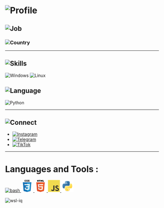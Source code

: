 # ![Profile](https://img.shields.io/badge/Name-Mohammed_AL--Baqer-blue?style=for-the-badge&logo=github&logoColor=white)

## ![Job](https://img.shields.io/badge/Job-Software_Developer_&_Cybersecurity_Specialist-lightgrey?style=for-the-badge&logo=code&logoColor=black)

### ![Country](https://img.shields.io/badge/Country-Iraq-green?style=for-the-badge&logo=flag-for-iraq&logoColor=white)

---

## ![Skills](https://img.shields.io/badge/Development%20For-Windows_&_Linux-important?style=for-the-badge&logo=windows&logoColor=white)
![Windows](https://img.shields.io/badge/Windows-0078D6?style=for-the-badge&logo=windows&logoColor=white)
![Linux](https://img.shields.io/badge/Linux-FCC624?style=for-the-badge&logo=linux&logoColor=black)

## ![Language](https://img.shields.io/badge/Programming_Language-Python-3776AB?style=for-the-badge&logo=python&logoColor=white)
![Python](https://img.shields.io/badge/Python-FFD43B?style=for-the-badge&logo=python&logoColor=blue)

---

## ![Connect](https://img.shields.io/badge/Connect_with_me-0056D2?style=for-the-badge&logo=links&logoColor=white)

- [![Instagram](https://img.shields.io/badge/Instagram-E4405F?logo=instagram&logoColor=white)](https://www.instagram.com/wsl.iq)
- [![Telegram](https://img.shields.io/badge/Telegram-2CA5E0?logo=telegram&logoColor=white)](https://t.me/wsl-iq)
- [![TikTok](https://img.shields.io/badge/TikTok-black?logo=tiktok&logoColor=white)](https://www.tiktok.com/@wsl.iq)

---
<h1 align="left">Languages and Tools :</h1>
<p align="left"> <a href="https://www.gnu.org/software/bash/" target="_blank" rel="noreferrer"> <img src="https://www.vectorlogo.zone/logos/gnu_bash/gnu_bash-icon.svg" alt="bash" width="40" height="40"/> </a> <a href="https://www.w3schools.com/css/" target="_blank" rel="noreferrer"> <img src="https://raw.githubusercontent.com/devicons/devicon/master/icons/css3/css3-original-wordmark.svg" alt="css3" width="40" height="40"/> </a> <a href="https://www.w3.org/html/" target="_blank" rel="noreferrer"> <img src="https://raw.githubusercontent.com/devicons/devicon/master/icons/html5/html5-original-wordmark.svg" alt="html5" width="40" height="40"/> </a> <a href="https://developer.mozilla.org/en-US/docs/Web/JavaScript" target="_blank" rel="noreferrer"> <img src="https://raw.githubusercontent.com/devicons/devicon/master/icons/javascript/javascript-original.svg" alt="javascript" width="40" height="40"/> </a> <a href="https://www.python.org" target="_blank" rel="noreferrer"> <img src="https://raw.githubusercontent.com/devicons/devicon/master/icons/python/python-original.svg" alt="python" width="40" height="40"/> </a> </p>

<p><img align="center" src="https://github-readme-stats.vercel.app/api/top-langs?username=wsl-iq&show_icons=true&locale=en&layout=compact" alt="wsl-iq" /></p>

<!---
MohammedAL-Baqer/wsl-iq is a ✨ special ✨ repository because its `README.md` (this file) appears on your GitHub profile.
You can click the Preview link to take a look at your changes.
--->
